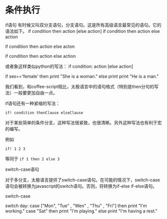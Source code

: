 # 条件执行

if语句
有时候又叫双分支语句，分支语句。这是所有高级语言最常见的语句。它的语法如下。
if condition then action [else action]
if condition then
  action
else action

if condition
then action
else acton

if condition
  then action
  else action

或者象这样类似python的写法：
if condition:
  action
[else action]

if sex=='female' then print "She is a woman."
else print print "He is a man."

我们看到，和coffee-script相比，太极语言中的语句格式（特别是then分句的写法）一般要更加自由一点。

if语句还有一种紧缩的写法：

```
if! condition thenClause elseClause
```
对于某些简单的条件分支，这种写法很紧致，也很清晰。另外这种写法也有利于宏的编写。

例如
```
if! 1 2 3
```
等同于
```if 1 then 2 else 3```

switch-case语句

对于多分支，太极语言提供了switch-case语句。在可能的情况下，switch-case语句会被转换为javascript的switch语句。否则，将转换为if-else if-else语句。

switch-case

switch day:
  case ["Mon", "Tue" , "Wen" , "Thu" , "Fri"] then print "I'm working."
  case "Sat" then print "I'm playing."
  else print "I'm having a rest."

